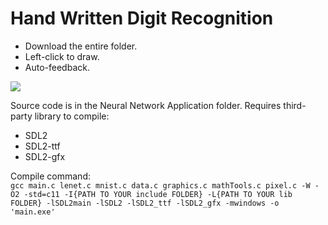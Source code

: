 # Hand Written Digit Recognition

- Download the entire folder.
- Left-click to draw.
- Auto-feedback.

![](https://image.alkaid.cloud/Github/Neural-Network/demo.gif)

Source code is in the Neural Network Application folder. Requires third-party library to compile:

- SDL2
- SDL2-ttf
- SDL2-gfx

Compile command:  
`gcc main.c lenet.c mnist.c data.c graphics.c mathTools.c pixel.c -W -O2 -std=c11 -I{PATH TO YOUR include FOLDER} -L{PATH TO YOUR lib FOLDER} -lSDL2main -lSDL2 -lSDL2_ttf -lSDL2_gfx -mwindows -o 'main.exe'`
